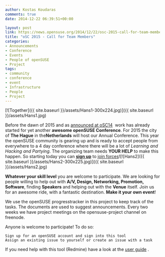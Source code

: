 ```yaml
---
author: Kostas Koudaras
comments: true
date: 2014-12-22 06:39:51+00:00

layout: post
link: https://news.opensuse.org/2014/12/22/osc-2015-call-for-team-members/
title: "oSC 2015 - Call for Team Members"
categories:
- Announcements
- Conference
- Events
- People of openSUSE
- Project
tags:
- community
- conference
- event
- Infrastructure
- People
- Project
---
```

[![Together]({{ site.baseurl }}/assets/Hans1-300x224.jpg)]({{ site.baseurl }}/assets/Hans1.jpg)

Before the dawn of 2015 and as [announced at oSC14](http://youtu.be/N_vc4Ymks8k?list=PL_AMhvchzBaexmeFXo2zfjQTV0XxaMliS)  work has already started for yet another **awesome openSUSE Conference**. For 2015 the city of **The Hague** in the**Netherlands** will host our Annual Conference. This year the openSUSE community is gearing up and is ready to accept people from everywhere to a 4 day conference where there will be a lot of _Learning and Hacking and Partying_. The organizing team needs **YOUR HELP** to make this happen. So starting today you can [**sign up**](https://events.opensuse.org/conference/oSC15) to [join forces](https://progress.opensuse.org/projects/osc15)![![Hans2]({{ site.baseurl }}/assets/Hans2-300x225.jpg)]({{ site.baseurl }}/assets/Hans2.jpg)

**Whatever your skill level** you are welcome to participate. We are looking for people willing to help out with **A/V, Design, Networking, Promotion, Software**, finding **Speakers** and helping out with the **Venue** itself. Join us for an awesome ride, with a fantastic destination. **Make it your own event**!

We use the openSUSE progresstracker in this project to keep track of the tasks. The documents are used to suggest announcements. Every two weeks we have project meetings on the opensuse-project channel on freenode.

Anyone is welcome to participate! To do so:

    
    Sign up for an openSUSE account and sign into this tool
    Assign an existing issue to yourself or create an issue with a task
    


If you need help with this tool (Redmine) have a look at the [user guide](http://www.redmine.org/guide#User-guide) .		
